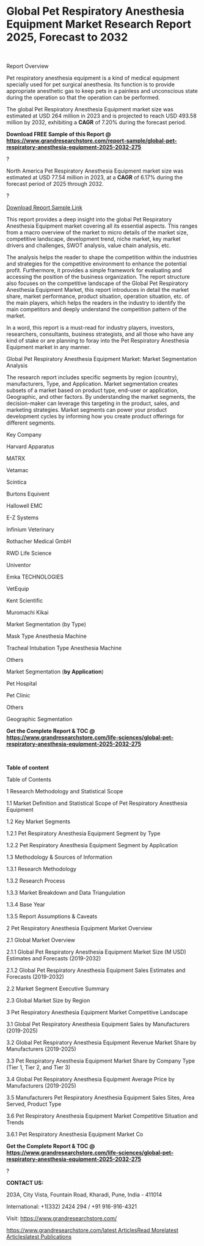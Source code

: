 <h1>Global Pet Respiratory Anesthesia Equipment Market Research Report 2025, Forecast to 2032</h1><br/><p>Report Overview</p>
 
 
 
 <p>Pet respiratory anesthesia equipment is a kind of medical equipment specially used for pet surgical anesthesia. Its function is to provide appropriate anesthetic gas to keep pets in a painless and unconscious state during the operation so that the operation can be performed.</p>
 
 
 
 <p>The global Pet Respiratory Anesthesia Equipment market size was estimated at USD 264 million in 2023 and is projected to reach USD 493.58 million by 2032, exhibiting a <strong>CAGR</strong> of 7.20% during the forecast period.</p>
 
 
 
 <div><b>Download FREE Sample of this Report @ <a href="https://www.grandresearchstore.com/report-sample/global-pet-respiratory-anesthesia-equipment-2025-2032-275">https://www.grandresearchstore.com/report-sample/global-pet-respiratory-anesthesia-equipment-2025-2032-275</a></b></div>
 
 
 
 <p>? </p>
 
 
 
 <p>North America Pet Respiratory Anesthesia Equipment market size was estimated at USD 77.54 million in 2023, at a <strong>CAGR</strong> of 6.17% during the forecast period of 2025 through 2032.</p>
 
 
 
 <p>? </p>
 
 
 
 <p><a href="https://www.grandresearchstore.com/mr-admin/report-sample/global-pet-respiratory-anesthesia-equipment-2025-2032-275">Download Report Sample Link</a></p>
 
 
 
 <p>This report provides a deep insight into the global Pet Respiratory Anesthesia Equipment market covering all its essential aspects. This ranges from a macro overview of the market to micro details of the market size, competitive landscape, development trend, niche market, key market drivers and challenges, SWOT analysis, value chain analysis, etc.</p>
 
 
 
 <p>The analysis helps the reader to shape the competition within the industries and strategies for the competitive environment to enhance the potential profit. Furthermore, it provides a simple framework for evaluating and accessing the position of the business organization. The report structure also focuses on the competitive landscape of the Global Pet Respiratory Anesthesia Equipment Market, this report introduces in detail the market share, market performance, product situation, operation situation, etc. of the main players, which helps the readers in the industry to identify the main competitors and deeply understand the competition pattern of the market.</p>
 
 
 
 <p>In a word, this report is a must-read for industry players, investors, researchers, consultants, business strategists, and all those who have any kind of stake or are planning to foray into the Pet Respiratory Anesthesia Equipment market in any manner.</p>
 
 
 
 <p>Global Pet Respiratory Anesthesia Equipment Market: Market Segmentation Analysis</p>
 
 
 
 <p>The research report includes specific segments by region (country), manufacturers, Type, and Application. Market segmentation creates subsets of a market based on product type, end-user or application, Geographic, and other factors. By understanding the market segments, the decision-maker can leverage this targeting in the product, sales, and marketing strategies. Market segments can power your product development cycles by informing how you create product offerings for different segments.</p>
 
 
 
 <p>Key Company</p>
 
 
 
 <p>Harvard Apparatus</p>
 
 
 
 <p>MATRX</p>
 
 
 
 <p>Vetamac</p>
 
 
 
 <p>Scintica</p>
 
 
 
 <p>Burtons Equivent</p>
 
 
 
 <p>Hallowell EMC</p>
 
 
 
 <p>E-Z Systems</p>
 
 
 
 <p>Infinium Veterinary</p>
 
 
 
 <p>Rothacher Medical GmbH</p>
 
 
 
 <p>RWD Life Science</p>
 
 
 
 <p>Univentor</p>
 
 
 
 <p>Emka TECHNOLOGIES</p>
 
 
 
 <p>VetEquip</p>
 
 
 
 <p>Kent Scientific</p>
 
 
 
 <p>Muromachi Kikai</p>
 
 
 
 <p>Market Segmentation (by Type)</p>
 
 
 
 <p>Mask Type Anesthesia Machine</p>
 
 
 
 <p>Tracheal Intubation Type Anesthesia Machine</p>
 
 
 
 <p>Others</p>
 
 
 
 <p>Market Segmentation (<strong>by Application</strong>)</p>
 
 
 
 <p>Pet Hospital</p>
 
 
 
 <p>Pet Clinic</p>
 
 
 
 <p>Others</p>
 
 
 
 <p>Geographic Segmentation</p>
 
 
 
 <div><b>Get the Complete Report & TOC @ <a href="https://www.grandresearchstore.com/life-sciences/global-pet-respiratory-anesthesia-equipment-2025-2032-275">https://www.grandresearchstore.com/life-sciences/global-pet-respiratory-anesthesia-equipment-2025-2032-275</a></b></div>
 
 
 
 <p><br />
 
 <b>Table of content</b></p>
 
 
 
 <p>Table of Contents<br />
 
 1 Research Methodology and Statistical Scope<br />
 
 1.1 Market Definition and Statistical Scope of Pet Respiratory Anesthesia Equipment<br />
 
 1.2 Key Market Segments<br />
 
 1.2.1 Pet Respiratory Anesthesia Equipment Segment by Type<br />
 
 1.2.2 Pet Respiratory Anesthesia Equipment Segment by Application<br />
 
 1.3 Methodology & Sources of Information<br />
 
 1.3.1 Research Methodology<br />
 
 1.3.2 Research Process<br />
 
 1.3.3 Market Breakdown and Data Triangulation<br />
 
 1.3.4 Base Year<br />
 
 1.3.5 Report Assumptions & Caveats<br />
 
 2 Pet Respiratory Anesthesia Equipment Market Overview<br />
 
 2.1 Global Market Overview<br />
 
 2.1.1 Global Pet Respiratory Anesthesia Equipment Market Size (M USD) Estimates and Forecasts (2019-2032)<br />
 
 2.1.2 Global Pet Respiratory Anesthesia Equipment Sales Estimates and Forecasts (2019-2032)<br />
 
 2.2 Market Segment Executive Summary<br />
 
 2.3 Global Market Size by Region<br />
 
 3 Pet Respiratory Anesthesia Equipment Market Competitive Landscape<br />
 
 3.1 Global Pet Respiratory Anesthesia Equipment Sales by Manufacturers (2019-2025)<br />
 
 3.2 Global Pet Respiratory Anesthesia Equipment Revenue Market Share by Manufacturers (2019-2025)<br />
 
 3.3 Pet Respiratory Anesthesia Equipment Market Share by Company Type (Tier 1, Tier 2, and Tier 3)<br />
 
 3.4 Global Pet Respiratory Anesthesia Equipment Average Price by Manufacturers (2019-2025)<br />
 
 3.5 Manufacturers Pet Respiratory Anesthesia Equipment Sales Sites, Area Served, Product Type<br />
 
 3.6 Pet Respiratory Anesthesia Equipment Market Competitive Situation and Trends<br />
 
 3.6.1 Pet Respiratory Anesthesia Equipment Market Co</p>
 
 
 
 <div><b>Get the Complete Report & TOC @ <a href="https://www.grandresearchstore.com/life-sciences/global-pet-respiratory-anesthesia-equipment-2025-2032-275">https://www.grandresearchstore.com/life-sciences/global-pet-respiratory-anesthesia-equipment-2025-2032-275</a></b></div>
 
 
 
 <p>? </p>
 
 
 
 <p><b>CONTACT US:</b><br />
 
 203A, City Vista, Fountain Road, Kharadi, Pune, India - 411014<br />
 
 International: +1(332) 2424 294 / +91 916-916-4321<br />
 
 Visit: <a href="https://www.grandresearchstore.com/">https://www.grandresearchstore.com/</a><br />
 
 <a href="https://gyeongbokgung.com">https://www.grandresearchstore.com/</a><a href="https://hallyeomaritime.com">latest Articles</a><a href="https://jingwansa.com">Read More</a><a href="https://nguoiviet.jp/">latest Articles</a><a href="https://www.intelmarketresearch.com/">latest Publications</a></p>
